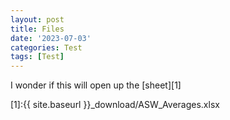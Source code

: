 ```yaml
---
layout: post
title: Files
date: '2023-07-03'
categories: Test
tags: [Test]
---
```


I wonder if this will open up the [sheet][1]

[1]:{{ site.baseurl }}_download/ASW_Averages.xlsx
